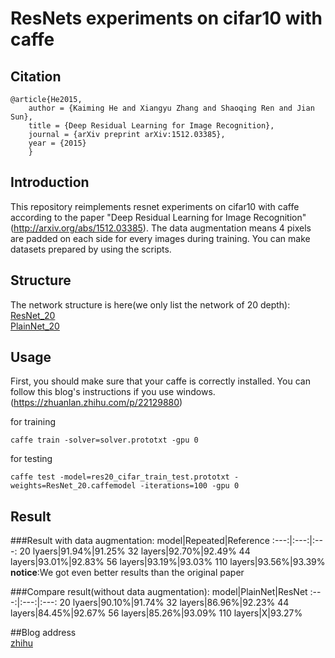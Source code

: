 # ResNets experiments on cifar10 with caffe

## Citation
	@article{He2015,
	    author = {Kaiming He and Xiangyu Zhang and Shaoqing Ren and Jian Sun},
	    title = {Deep Residual Learning for Image Recognition},
	    journal = {arXiv preprint arXiv:1512.03385},
	    year = {2015}
    	}

## Introduction

  This repository reimplements resnet experiments on cifar10 with caffe according to the paper "Deep Residual Learning for Image Recognition" (http://arxiv.org/abs/1512.03385).
  The data augmentation means 4 pixels are padded on each side for every images during training. You can make datasets prepared by using the scripts.

## Structure

  The network structure is here(we only list the network of 20 depth):
  	<br/>[ResNet_20](http://ethereon.github.io/netscope/#/gist/544993a5985bb87e11443dc1dbcb4881)
  	<br/>[PlainNet_20](http://ethereon.github.io/netscope/#/gist/18200c298ed00d846cfd511babe70a9b)
	
## Usage
  First, you should make sure that your caffe is correctly installed. You can follow this blog's instructions if you use windows.(https://zhuanlan.zhihu.com/p/22129880)

  for training
  ```
  caffe train -solver=solver.prototxt -gpu 0
  ```

  for testing 
  ```
  caffe test -model=res20_cifar_train_test.prototxt -weights=ResNet_20.caffemodel -iterations=100 -gpu 0
  ```
  
  
## Result
###Result with data augmentation:
		model|Repeated|Reference
		:---:|:---:|:---:
		20 lyaers|91.94%|91.25%
		32 layers|92.70%|92.49%
		44 layers|93.01%|92.83%
		56 layers|93.19%|93.03%
		110 layers|93.56%|93.39%
**notice**:We got even better results than the original paper

###Compare result(without data augmentation):
		model|PlainNet|ResNet
		:---:|:---:|:---:
		20 lyaers|90.10%|91.74%
		32 layers|86.96%|92.23%
		44 layers|84.45%|92.67%
		56 layers|85.26%|93.09%
		110 layers|X|93.27%

##Blog address
 <br/>[zhihu](https://zhuanlan.zhihu.com/p/22071346)


